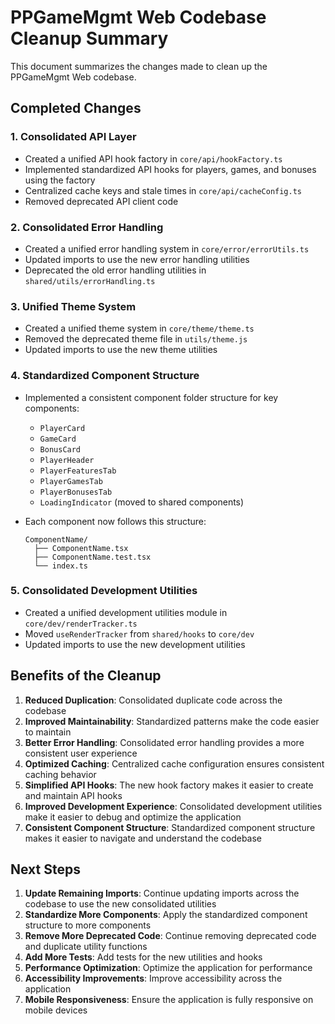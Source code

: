 # PPGameMgmt Web Codebase Cleanup Summary

This document summarizes the changes made to clean up the PPGameMgmt Web codebase.

## Completed Changes

### 1. Consolidated API Layer

- Created a unified API hook factory in `core/api/hookFactory.ts`
- Implemented standardized API hooks for players, games, and bonuses using the factory
- Centralized cache keys and stale times in `core/api/cacheConfig.ts`
- Removed deprecated API client code

### 2. Consolidated Error Handling

- Created a unified error handling system in `core/error/errorUtils.ts`
- Updated imports to use the new error handling utilities
- Deprecated the old error handling utilities in `shared/utils/errorHandling.ts`

### 3. Unified Theme System

- Created a unified theme system in `core/theme/theme.ts`
- Removed the deprecated theme file in `utils/theme.js`
- Updated imports to use the new theme utilities

### 4. Standardized Component Structure

- Implemented a consistent component folder structure for key components:
  - `PlayerCard`
  - `GameCard`
  - `BonusCard`
  - `PlayerHeader`
  - `PlayerFeaturesTab`
  - `PlayerGamesTab`
  - `PlayerBonusesTab`
  - `LoadingIndicator` (moved to shared components)
- Each component now follows this structure:

  ```text
  ComponentName/
    ├── ComponentName.tsx
    ├── ComponentName.test.tsx
    └── index.ts
  ```

### 5. Consolidated Development Utilities

- Created a unified development utilities module in `core/dev/renderTracker.ts`
- Moved `useRenderTracker` from `shared/hooks` to `core/dev`
- Updated imports to use the new development utilities

## Benefits of the Cleanup

1. **Reduced Duplication**: Consolidated duplicate code across the codebase
2. **Improved Maintainability**: Standardized patterns make the code easier to maintain
3. **Better Error Handling**: Consolidated error handling provides a more consistent user experience
4. **Optimized Caching**: Centralized cache configuration ensures consistent caching behavior
5. **Simplified API Hooks**: The new hook factory makes it easier to create and maintain API hooks
6. **Improved Development Experience**: Consolidated development utilities make it easier to debug and optimize the application
7. **Consistent Component Structure**: Standardized component structure makes it easier to navigate and understand the codebase

## Next Steps

1. **Update Remaining Imports**: Continue updating imports across the codebase to use the new consolidated utilities
2. **Standardize More Components**: Apply the standardized component structure to more components
3. **Remove More Deprecated Code**: Continue removing deprecated code and duplicate utility functions
4. **Add More Tests**: Add tests for the new utilities and hooks
5. **Performance Optimization**: Optimize the application for performance
6. **Accessibility Improvements**: Improve accessibility across the application
7. **Mobile Responsiveness**: Ensure the application is fully responsive on mobile devices
